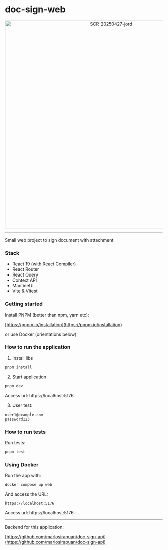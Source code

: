 # doc-sign-web

<center>
<img width="663" alt="SCR-20250427-jord" src="https://github.com/user-attachments/assets/e24caa34-e49f-4b8b-8538-7f77121ff26b" />
</center>

---

Small web project to sign document with attachment

### Stack

- React 19 (with React Compiler)
- React Router
- React Query
- Context API
- MantineUI
- Vite & Vitest

### Getting started

Install PNPM (better than npm, yarn etc):

[https://pnpm.io/installation](https://pnpm.io/installation)

or use Docker (orientations below)

### How to run the application

1) Install libs

  ```bash
  pnpm install
  ```

2) Start application

  ```bash
  pnpm dev
  ```

  Access url: https://localhost:5176

3) User test:

  ```
  user1@example.com
  password123
  ```

### How to run tests

Run tests:

  ```bash
  pnpm test
  ```

### Using Docker

Run the app with:

  ```bash
  docker compose up web
  ```

And access the URL:

  ```
  https://localhost:5176
  ```

  Access url: https://localhost:5176

---

Backend for this application:

[https://github.com/marlosirapuan/doc-sign-api](https://github.com/marlosirapuan/doc-sign-api)
